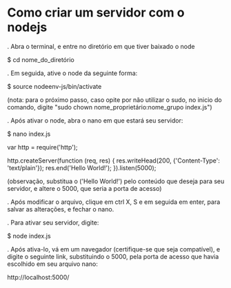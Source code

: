 # Como criar um servidor com o nodejs




. Abra o terminal, e entre no diretório em que tiver baixado o node

$ cd nome_do_diretório





. Em seguida, ative o node da seguinte forma:

$ source nodeenv-js/bin/activate




(nota: para o próximo passo, caso opite por não utilizar o sudo, no inicio do comando, digite "sudo chown nome_proprietário:nome_grupo index.js")




. Após ativar o node, abra o nano em que estará seu servidor:

$ nano index.js


var http = require('http');

http.createServer(function (req, res) {
  res.writeHead(200, {'Content-Type': 'text/plain'});
  res.end('Hello World!');
}).listen(5000);

(observação, substitua o ('Hello World!') pelo conteúdo que deseja para seu servidor, e altere o 5000, que seria a porta de acesso)




. Após modificar o arquivo, clique em ctrl X, S e em seguida em enter, para salvar as alterações, e fechar o nano.

. Para ativar seu servidor, digite:

$ node index.js




. Após ativa-lo, vá em um navegador (certifique-se que seja compatível), e digite o seguinte link, substituindo o 5000, pela porta de acesso que havia escolhido em seu arquivo nano:

http://localhost:5000/
